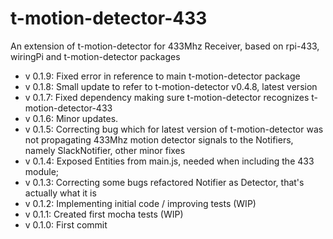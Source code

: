 # t-motion-detector-433
An extension of t-motion-detector for 433Mhz Receiver, based on rpi-433, wiringPi and t-motion-detector packages  

* v 0.1.9: Fixed error in reference to main t-motion-detector package   
* v 0.1.8: Small update to refer to t-motion-detector v0.4.8, latest version  
* v 0.1.7: Fixed dependency making sure t-motion-detector recognizes t-motion-detector-433
* v 0.1.6: Minor updates.
* v 0.1.5: Correcting bug which for latest version of t-motion-detector was not propagating 433Mhz motion detector signals to the Notifiers, namely SlackNotifier, other minor fixes
* v 0.1.4: Exposed Entities from main.js, needed when including the 433 module;
* v 0.1.3: Correcting some bugs refactored Notifier as Detector, that's actually what it is
* v 0.1.2: Implementing initial code / improving tests (WIP)
* v 0.1.1: Created first mocha tests (WIP)
* v 0.1.0: First commit
